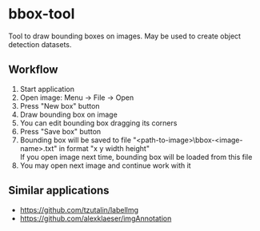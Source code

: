 # bbox-tool
Tool to draw bounding boxes on images. May be used to create object detection datasets.

## Workflow

1. Start application  
2. Open image: Menu -> File -> Open  
3. Press "New box" button  
4. Draw bounding box on image  
5. You can edit bounding box dragging its corners  
6. Press "Save box" button  
7. Bounding box will be saved to file "\<path-to-image\>\bbox-\<image-name\>.txt" in format "x y width height"  
   If you open image next time, bounding box will be loaded from this file  
8. You may open next image and continue work with it  

## Similar applications

- https://github.com/tzutalin/labelImg
- https://github.com/alexklaeser/imgAnnotation
